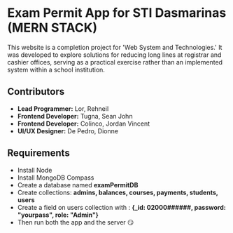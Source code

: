 # Exam Permit App for STI Dasmarinas (MERN STACK)
This website is a completion project for 'Web System and Technologies.' It was developed to explore solutions for reducing long lines at registrar and cashier offices, serving as a practical exercise rather than an implemented system within a school institution.

## Contributors
- **Lead Programmer:** Lor, Rehneil
- **Frontend Developer:** Tugna, Sean John
- **Frontend Developer:** Colinco, Jordan Vincent
- **UI/UX Designer:** De Pedro, Dionne

## Requirements
- Install Node
- Install MongoDB Compass
- Create a database named **examPermitDB**
- Create collections: **admins, balances, courses, payments, students, users**
- Create a field on users collection with : **{_id: 02000######, password: "yourpass", role: "Admin"}**
- Then run both the app and the server 😏
